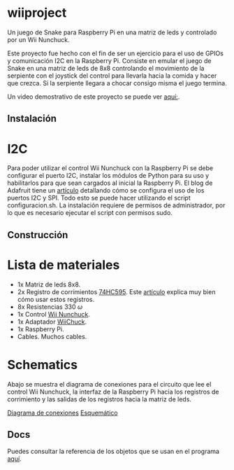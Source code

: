 wiiproject
==========

Un juego de Snake para Raspberry Pi en una matriz de leds y controlado por un Wii Nunchuck.

Este proyecto fue hecho con el fin de ser un ejercicio para el uso de GPIOs y comunicación I2C en la Raspberry Pi. Consiste en emular el juego de Snake en una matriz de leds de 8x8 controlando el movimiento de la serpiente con el joystick del control para llevarla hacia la comida y hacer que crezca. Si la serpiente llegara a chocar consigo misma el juego termina.

Un video demostrativo de este proyecto se puede ver [aquí:](http://bit.ly/1F4Kg6V).


Instalación
-----------

# I2C

Para poder utilizar el control Wii Nunchuck con la Raspberry Pi se debe configurar el puerto I2C, instalar los módulos de Python para su uso y habilitarlos para que sean cargados al inicial la Raspberry Pi. El blog de Adafruit tiene un [artículo](https://learn.adafruit.com/adafruits-raspberry-pi-lesson-4-gpio-setup/configuring-i2c) detallando cómo se configura el uso de los puertos I2C y SPI. Todo esto se puede hacer utilizando el script configuracion.sh. La instalación requiere de permisos de administrador, por lo que es necesario ejecutar el script con permisos sudo.


Construcción
------------

# Lista de materiales
* 1x Matriz de leds 8x8.
* 2x Registro de corrimientos [74HC595](https://www.sparkfun.com/datasheets/IC/SN74HC595.pdf). Este [artículo](http://bildr.org/2011/02/74hc595/) explica muy bien cómo usar estos registros.
* 8x Resistencias 330 $\omega$
* 1x Control [Wii Nunchuck](http://www.robotshop.com/media/files/PDF/inex-zx-nunchuck-datasheet.pdf).
* 1x Adaptador [WiiChuck](https://www.sparkfun.com/products/9281).
* 1x Raspberry Pi.
* Cables. Muchos cables.

# Schematics

Abajo se muestra el diagrama de conexiones para el circuito que lee el control Wii Nunchuck, la interfaz de la Raspberry Pi hacia los registros de corrimiento y las salidas de los registros hacia la matriz de leds.

[Diagrama de conexiones](schematics/wiiproject_bb.png)
[Esquemático](schematics/wiiproject_schem.png)


Docs
----
Puedes consultar la referencia de los objetos que se usan en el programa [aquí](http://wiiproject.rtfd.org).



